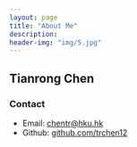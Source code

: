 ```yaml
---
layout: page
title: "About Me"
description:
header-img: "img/5.jpg"
---
```

## Tianrong Chen

<!--
### Biography
Tianrong Chen is a Ph.D. candidate at [<U> Department of Industrial and Manufacturing Systems Engineering </U>](https://www.imse.hku.hk/) in [the University of Hong Kong](https://www.hku.hk/). Before that, she received the B.Eng. in Industrial Engineering from [<U> Honors College </U>](http://honors.nwpu.edu.cn/) in [Northwestern Polytechnical University](http://www.nwpu.edu.cn/). 
-->

<!--
Her research interests include ergonomics engineering and public health.
-->

<!--
### News
- <font color="red" size="3"> [Jun 2018] Graduate from NPU!</font>
-->

<!--
### Experiences
<ul>
  <li>
    Performance Analysis Center of Production and Operations Systems (PacPos), NPU, Xi'an, China
    <br>
    <em>Mar 2017 - Jun 2018</em>
    <br>
    Scheduling project: Pareto optimization for two-agent scheduling on a single parallel-batching machine
  </li>
  
<li>
  Summer School at University of California, Berkeley, CA, USA
  <br>
  <em>Jul 2016 - Aug 2016</em>
  <br>
  Six-week study on Introduction to Biostatistics.
  </li>
</ul>
-->

<!--
### Honors & Awards
-  2018 **Outstanding Graduate** of Northwestern Polytechnical University.
-  2014 - 2017 **1st Class** Scholarship of Northwestern Polytechnical University.
-->


### Contact

- Email: [chentr@hku.hk](mailto:chentr@hku.hk)  
- Github: [github.com/trchen12](https://github.com/trchen12/)
